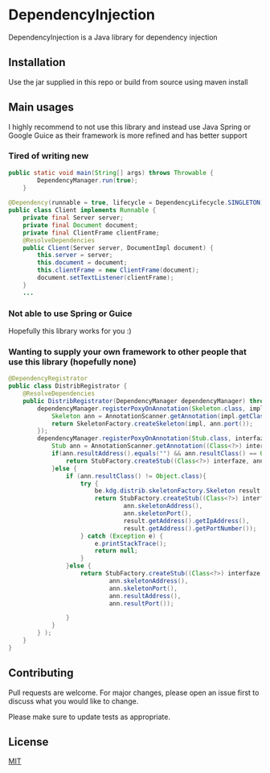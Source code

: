 # DependencyInjection

DependencyInjection is a Java library for dependency injection

## Installation

Use the jar supplied in this repo or build from source using maven install

## Main usages
I highly recommend to not use this library and instead use Java Spring or Google Guice as their framework is more refined and has better support
### Tired of writing new
``` java
public static void main(String[] args) throws Throwable {
        DependencyManager.run(true);
    }
    
@Dependency(runnable = true, lifecycle = DependencyLifecycle.SINGLETON)
public class Client implements Runnable {
    private final Server server;
    private final Document document;
    private final ClientFrame clientFrame;
    @ResolveDependencies
    public Client(Server server, DocumentImpl document) {
        this.server = server;
        this.document = document;
        this.clientFrame = new ClientFrame(document);
        document.setTextListener(clientFrame);
    }
    ...
```
### Not able to use Spring or Guice
Hopefully this library works for you :)

### Wanting to supply your own framework to other people that use this library (hopefully none)
``` java
@DependencyRegistrator
public class DistribRegistrator {
    @ResolveDependencies
    public DistribRegistrator(DependencyManager dependencyManager) throws Exception {
        dependencyManager.registerPoxyOnAnnotation(Skeleton.class, impl -> {
            Skeleton ann = AnnotationScanner.getAnnotation(impl.getClass(),Skeleton.class);
            return SkeletonFactory.createSkeleton(impl, ann.port());
        });
        dependencyManager.registerPoxyOnAnnotation(Stub.class, interfaze ->{
            Stub ann = AnnotationScanner.getAnnotation((Class<?>) interfaze, Stub.class);
            if(ann.resultAddress().equals("") && ann.resultClass() == Object.class){
                return StubFactory.createStub((Class<?>) interfaze, ann.skeletonAddress(), ann.skeletonPort());
            }else {
                if (ann.resultClass() != Object.class){
                    try {
                        be.kdg.distrib.skeletonFactory.Skeleton result = (be.kdg.distrib.skeletonFactory.Skeleton) DependencyManager.createInstance(ann.resultClass());
                        return StubFactory.createStub((Class<?>) interfaze,
                                ann.skeletonAddress(),
                                ann.skeletonPort(),
                                result.getAddress().getIpAddress(),
                                result.getAddress().getPortNumber());
                    } catch (Exception e) {
                        e.printStackTrace();
                        return null;
                    }
                }else {
                    return StubFactory.createStub((Class<?>) interfaze,
                            ann.skeletonAddress(),
                            ann.skeletonPort(),
                            ann.resultAddress(),
                            ann.resultPort());

                }
            }
        } );
    }
}
```

## Contributing
Pull requests are welcome. For major changes, please open an issue first to discuss what you would like to change.

Please make sure to update tests as appropriate.

## License
[MIT](https://choosealicense.com/licenses/mit/)
